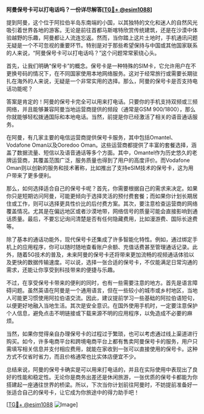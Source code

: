 **阿曼保号卡可以打电话吗？一份详尽解答[[TG💪+ @esim1088](https://t.me/s/esim1088)]**

提到阿曼，这个位于阿拉伯半岛东南端的小国，以其独特的文化和迷人的自然风光吸引着世界各地的游客。无论是前往首都马斯喀特欣赏传统建筑，还是在沙漠中体验越野的乐趣，阿曼都让人流连忘返。然而，当你踏上这片土地时，手机通讯问题无疑是一个不可忽视的重要环节。特别是对于那些希望保持与中国或其他国家联系的人来说，“阿曼保号卡可以打电话吗？”这个问题常常萦绕心头。

首先，让我们明确“保号卡”的概念。保号卡是一种特殊的SIM卡，它允许用户在不更换号码的情况下，在不同国家使用本地网络服务。这对于经常旅行或需要长期驻扎在海外的人来说，无疑是一个非常实用的选择。那么，阿曼的保号卡是否支持电话功能呢？

答案是肯定的！阿曼的保号卡完全可以用来打电话。只要你的手机支持双频或三频网络，并且能够兼容阿曼当地运营商提供的频段（通常是GSM 900/1800），那么你就能够轻松拨通国际和本地电话。当然，前提是你已经激活了相关的语音通话服务。

在阿曼，有几家主要的电信运营商提供保号卡服务，其中包括Omantel、Vodafone Oman以及Ooredoo Oman。这些运营商都提供了丰富的套餐选择，涵盖了数据流量、短信以及语音通话等多个方面。其中，Omantel作为历史悠久的老牌运营商，其覆盖范围广泛，服务质量也得到了用户的高度评价。而Vodafone Oman则以创新的服务和技术著称，比如推出了支持eSIM技术的保号卡，这为用户带来了更多便利。

那么，如何选择适合自己的保号卡呢？首先，你需要根据自己的需求来决定。如果你只是短期访问阿曼，可能更倾向于选择灵活的预付费套餐；而如果你计划长期居住或工作，则可以选择更具性价比的后付费方案。其次，要注意检查运营商的网络覆盖情况。尤其是在偏远地区或者沙漠地带，网络信号的质量可能会直接影响到通话质量。最后，不要忘记询问清楚是否有任何隐藏费用，比如漫游费、国际长途费等。

除了基本的通话功能外，现代保号卡还集成了许多智能化特性。例如，通过绑定手机上的应用程序，你可以随时随地查看账户余额、充值话费甚至管理通话记录。此外，随着5G技术的普及，未来阿曼的保号卡还将带来更加流畅的视频通话体验以及更快的数据传输速度。可以说，选择一张合适的保号卡，不仅能满足日常沟通的需求，还能让你享受到科技带来的便捷与乐趣。

不过，在享受保号卡带来的便利的同时，也有一些需要注意的地方。首先是语言障碍问题。虽然英语在阿曼是一个通用语言，但在一些较小的城市或乡村地区，当地人可能更习惯使用阿拉伯语交流。因此，建议提前学习一些基础的阿拉伯语短句，以便更好地融入当地生活。其次是安全意识。在国外使用手机时，一定要注意保护个人信息，避免点击不明链接或下载来源不明的应用程序，以免造成不必要的麻烦。

当然，如果你觉得亲自办理保号卡的过程过于繁琐，也可以考虑通过线上渠道进行购买。如今，许多电商平台和跨境电商平台上都有售卖阿曼保号卡的服务，用户只需填写相关信息并支付相应费用，就能在家收到一张可以直接使用的保号卡。这种方式不仅省时省力，而且价格通常也比实体店便宜不少。

总结来说，阿曼的保号卡确实是可以用来打电话的，并且在实际使用中表现出了良好的性能和稳定性。无论你是商务出差还是休闲旅游，一张优质的保号卡都能为你搭建起一座通往世界的桥梁。所以，下次当你计划前往阿曼时，不妨提前准备好一张适合自己的保号卡，让它成为你旅途中的得力助手吧！

[[TG💪+ @esim1088](https://t.me/s/esim1088) ![Image](https://i.postimg.cc/4NQfJmqS/Snipaste-2025-05-13-00-14-12.png)]